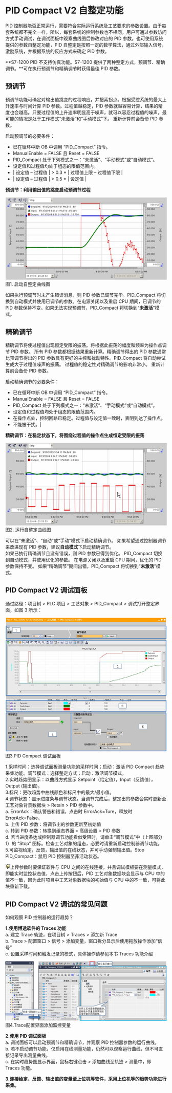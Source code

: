 # PID Compact V2 自整定功能

PID 控制器能否正常运行，需要符合实际运行系统及工艺要求的参数设置。由于每套系统都不完全一样，所以，每套系统的控制参数也不相同。用户可通过参数访问方式手动调试，在调试面板中观察曲线图后修改对应的 PID 参数。也可使用系统提供的参数自整定功能，PID 自整定是按照一定的数学算法，通过外部输入信号，激励系统，并根据系统的反应方式来确定 PID 参数。

**S7-1200 PID 不支持仿真功能。S7-1200 提供了两种整定方式，预调节、精确调节。**可在执行预调节和精确调节时获得最佳 PID 参数。

## **预调节**

预调节功能可确定对输出值跳变的过程响应，并搜索拐点。根据受控系统的最大上升速率与时间计算 PID 参数。过程值越稳定，PID 参数就越容易计算，结果的精度也会越高。只要过程值的上升速率明显高于噪声，就可以容忍过程值的噪声。最可能的情况是处于工作模式“未激活”和“手动模式”下。 重新计算前会备份 PID 参数。

启动预调节的必要条件：

* 已在循环中断 OB 中调用 “PID_Compact” 指令。
* ManualEnable = FALSE 且 Reset = FALSE
* PID_Compact 处于下列模式之一：“未激活”、“手动模式”或“自动模式”。
* 设定值和过程值均处于组态的限值范围内。
* | 设定值 – 过程值 | \> 0.3 * | 过程值上限 – 过程值下限 |
* | 设定值 – 过程值 | \> 0.5 * | 设定值 |

**预调节：利用输出值的跳变启动预调节过程**

![](images/03-1.PNG)  
图1\. 启动自整定曲线图

如果执行预调节时未产生错误消息，则 PID 参数已调节完毕。PID\_Compact 将切换到自动模式并使用已调节的参数。在电源关闭以及重启 CPU 期间，已调节的 PID 参数保持不变。如果无法实现预调节，PID\_Compact 将切换到“**未激活**”模式。

## 精确调节

精确调节将使过程值出现恒定受限的振荡。将根据此振荡的幅度和频率为操作点调节 PID 参数。 所有 PID 参数都根据结果重新计算。精确调节得出的 PID 参数通常比预调节得出的 PID 参数具有更好的主控和扰动特性。PID_Compact 将自动尝试生成大于过程值噪声的振荡。 过程值的稳定性对精确调节的影响非常小。 重新计算前会备份 PID 参数。  
  
启动精确调节的必要条件：

* 已在循环中断 OB 中调用 “PID_Compact” 指令。
* ManualEnable = FALSE 且 Reset = FALSE
* PID_Compact 处于下列模式之一：“未激活”、“手动模式”或“自动模式”。
* 设定值和过程值均处于组态的限值范围内。
* 在操作点处，控制回路已稳定。过程值与设定值一致时，表明到达了操作点。
* 不能被干扰。|

**精确调节：在稳定状态下，将围绕过程值的操作点生成恒定受限的振荡**

![](images/03-2.PNG)  
图2\. 运行自整定曲线图

可以在“未激活”、“自动”或“手动”模式下启动精确调节。 如果希望通过控制器调节来改进现有 PID 参数，建议**自动模式**下启动精确调节。  
如果已执行精确调节且没有错误，则 PID 参数已得到优化。 PID\_Compact 切换到自动模式，并使用优化的参数。 在电源关闭以及重启 CPU 期间，优化的 PID 参数保持不变。 如果“精确调节”期间出错，PID\_Compact 将切换到“**未激活**”模式。

## **PID Compact V2 调试面板**

通过路径：项目树 \> PLC 项目 > 工艺对象 > PID_Compact > 调试打开整定界面，如图 3 所示：

![](images/03-3.PNG)  
图3.PID Compact 调试面板

1.采样时间：选择调试面板测量功能的采样时间；启动：激活 PID Compact 趋势采集功能。调节模式：选择整定方式；启动：激活调节模式。  
2.实时趋势图显示：以曲线方式显示 Setpoint（给定值），Input（反馈值），Output (输出值)。  
3.标尺：更改趋势中曲线颜色和标尺中的最大/最小值。  
4.调节状态：显示进度条与调节状态。当调节完成后，整定出的参数会实时更新至工艺对象背景数据块 > Retain > PID 参数中。  
a. ErrorAck：确认警告和错误，点击时 ErrorAck=Ture，释放时 ErrorAck=False。  
b. 上传 PID 参数：将调节出的参数更新至初始值  
c. 转到 PID 参数：转换到组态界面 > 高级设置 > PID 参数  
d. 若当进度条达或控制器调节功能看似受阻时，请单击“调节模式”中（上图部分 1）的 “Stop” 图标。检查工艺对象的组态，必要时请重新启动控制器调节功能。  
5.可监视给定，反馈，输出值的在线状态，并可手动强制输出值。Stop PID_Compact：禁用 PID 控制器至非活动状态。

![](images/3.gif)上传参数时要保证软件与 CPU 之间的在线连接，并且调试模板要在测量模式，即能实时监控状态值，点击上传按钮后，PID 工艺对象数据块会显示与 CPU 中的值不一致，因为此时项目中工艺对象数据块的初始值与 CPU 中的不一致，可将此块重新下载。

## **PID Compact V2 调试的常见问题**

如何观察 PID 控制器的运行趋势？

**1.使用博途软件的 Traces 功能**  
a. 建立 Trace 轨迹，在项目树 > Traces > 添加新 Trace  
b. Trace > 配置窗口 > 信号 > 添加变量，窗口拆分显示后使用拖放操作添加“信号”  
c. 设置采样时间和触发记录的模式，具体操作请参见本书 Traces 功能介绍

![](images/03-4.PNG)  
图4.Trace配置界面添加监控变量

**2.使用 PID 调试面板**  
a. 调试面板可以启动预调节和精确调节，并观察 PID 控制器参数的运行曲线。  
b. 若不启动调节功能，仅启用在线测量功能，仍然可以观察运行曲线，但不可直接记录导出测量曲线。  
c. 在实时趋势图显示界面，鼠标右键点击 > 添加曲线至轨迹 > 测量中，即 Traces 功能。

**3.连接给定、反馈、输出值的变量至上位机等软件，采用上位机等的趋势功能进行采集。**